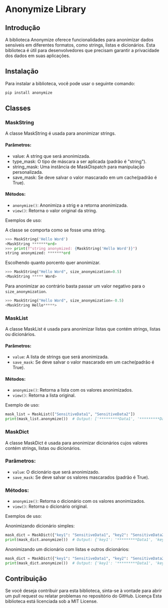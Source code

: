 # Anonymize Library

## Introdução

A biblioteca Anonymize oferece funcionalidades para anonimizar dados sensíveis em diferentes formatos, como strings, listas e dicionários. Esta biblioteca é útil para desenvolvedores que precisam garantir a privacidade dos dados em suas aplicações.

## Instalação

Para instalar a biblioteca, você pode usar o seguinte comando:

```bash
pip install anonymize
```
## Classes
### MaskString
A classe MaskString é usada para anonimizar strings.

#### Parâmetros:
- value: A string que será anonimizada.  
- type_mask: O tipo de máscara a ser aplicada (padrão é "string").
- string_mask: Uma instância de MaskDispatch para manipulação personalizada.
- save_mask: Se deve salvar o valor mascarado em um cache(padrão é True).

#### Métodos:
- `anonymize()`: Anonimiza a strig e a retorna anonimizada.
- `view()`: Retorna o valor original da string.

Exemplos de uso:

A classe se comporta como se fosse uma string.
```python
>>> MaskString('Hello Word')
<MaskString *******ord>
>>> print(f"string anonymized: {MaskString('Hello Word')}")
string anonymized: *******ord
```

Escolhendo quanto porcento quer anonimizar.
```python
>>> MaskString("Hello Word", size_anonymization=0.5)
<MaskString ***** Word>
```

Para anonimizar ao contrário basta passar um valor negativo para o `size_anonymization`.
```python
>>> MaskString("Hello Word", size_anonymization=-0.5)
<MaskString Hello*****>
```

### MaskList
A classe MaskList é usada para anonimizar listas que contém strings, listas ou dicionários.

#### Parâmetros:
- `value`: A lista de strings que será anonimizada.
- `save_mask`: Se deve salvar o valor mascarado em um cache(padrão é True).

#### Métodos:
- `anonymize()`: Retorna a lista com os valores anonimizados.
- `view()`: Retorna a lista original.

Exemplo de uso:

```python
mask_list = MaskList(["SensitiveData1", "SensitiveData2"])
print(mask_list.anonymize())  # Output: ['*********Data1', '*********Data2']
```

### MaskDict
A classe MaskDict é usada para anonimizar dicionários cujos valores contém strings, listas ou dicionários.

### Parâmetros:
- `value`: O dicionário que será anonimizado.
- `save_mask`: Se deve salvar os valores mascarados (padrão é True).

### Métodos:
- `anonymize()`: Retorna o dicionário com os valores anonimizados.
- `view()`: Retorna o dicionário original.

Exemplos de uso:

Anonimizando dicionário simples:
```python
mask_dict = MaskDict({"key1": "SensitiveData1", "key2": "SensitiveData2"})
print(mask_dict.anonymize())  # Output: {'key1': '*********Data1', 'key2': '*********Data2'}
```

Anonimizando um dicionário com listas e outros dicionários:
```python
mask_dict = MaskDict({"key1": "SensitiveData1", "key2": "SensitiveData2"})
print(mask_dict.anonymize())  # Output: {'key1': '*********Data1', 'key2': ['*********Data2', {'key3': '*********Data3'}]}
```

## Contribuição
Se você deseja contribuir para esta biblioteca, sinta-se à vontade para abrir um pull request ou relatar problemas no repositório do GitHub.
Licença
Esta biblioteca está licenciada sob a MIT License.

